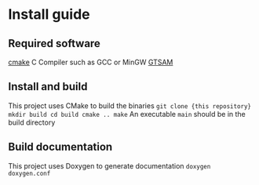 # Install guide
## Required software
[cmake](cmake.org)
C Compiler such as GCC or MinGW
[GTSAM](https://github.com/borglab/gtsam)


## Install and build
This project uses CMake to build the binaries
`
git clone {this repository}
mkdir build
cd build
cmake ..
make
`
An executable `main` should be in the build directory

## Build documentation
This project uses Doxygen to generate documentation
`
doxygen doxygen.conf
`